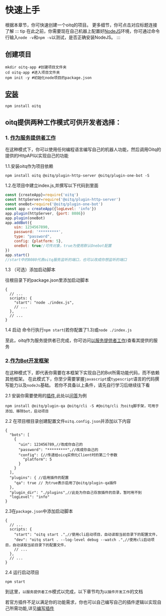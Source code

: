 # 快速上手
根据本章节，你可快速创建一个oitq的项目。
更多细节，你可点击对应标题连接了解
::: tip
在此之前，你需要现在自己机器上配置好[NodeJS](https://nodejs.org/)环境，你可通过命令行输入`node -v`和`npm -v`以测试，是否正确安装NodeJS。
:::
## 创建项目
```shell
mkdir oitq-app #创建项目文件夹
cd oitq-app #进入项目文件夹
npm init -y #初始化node项目的package.json
```
## [安装](/start/install)
```shell
npm install oitq
```
## oitq提供两种工作模式可供开发者选择：

### 1. [作为服务提供者工作](/start/server)
在这种模式下，你可以使用任何编程语言编写自己的机器人功能，然后调用Oitq的提供的HttpAPI以实现自己的功能

1.1.安装oitq作为项目依赖
```shell
npm install oitq @oitq/plugin-http-server @oitq/plugin-one-bot -S
```
1.2.在项目中建立index.js,并撰写以下代码到里面
```javascript
const {createApp}=require('oitq')
const httpServer=require('@oitq/plugin-http-server')
const oneBot=require('@oitq/plugin-one-bot')
const app = createApp({logLevel: 'info'})
app.plugin(httpServer, {port: 8086})
app.plugin(oneBot)
app.addBot({
    uin: 1234567890,
    password: '*********',
    type: "password",
    config: {platform: 5},
    oneBot: true//可传对象，true为使用默认Onebot配置
})
app.start()
//start中的8080代表oitq服务监听的端口，也可以改成你想监听的端口
```
1.3 （可选）添加启动脚本

往根目录下的package.json里添加启动脚本
```json5
{
  // ...
  scripts: {
    "start": "node ./index.js",
    // ...
  },
  // ...
}
```
1.4 启动
命令行执行`npm start`(若你配置了1.3)或`node ./index.js`

至此，oitq作为服务提供者已完成，你可访问[以服务提供者工作](/start/server))查看其提供的服务

### 2.[作为Bot开发框架](/start/framework)
在这种模式下，即代表你需要在本框架下实现自己的Bot所需功能代码，而不依赖其他框架。
在此模式下，你至少需要掌握`javascript`或`typescript`语言的代码撰写能力以及`nodeJs`基础。
若你不具备以上条件，请先自行学习后继续往下看

2.1 安装你需要使用的[插件](/plugins/),此处以[问答](/plugins/qa)为例
```shell
npm install @oitq/plugin-qa @oitq/cli -S #@oitq/cli 为oitq脚手架，可用于添加、移除bot，启动项目
```
2.2 在项目根目录创建配置文件`oitq.config.json`并添加以下内容

```json5
{
  "bots": [
    {
      "uin": 123456789,//改成你自己的
      "password": "*********",//改成你自己的
      "config": {//传递给oicq实例化Client时的第二个参数
        "platform": 5
      }
    }
  ],
  "plugins": { //启用插件的配置
    "qa": true // 为true表示启用了@oitq/plugin-qa插件
  },
  "plugin_dir": "./plugins",//此处为你自己存放插件的目录，暂时用不到
  "logLevel": "info"
}
```
2.3在`package.json`中添加启动脚本
```json5
{
  // ...
  scripts: {
    "start": "oitq start .",//使用cli启动项目，自动读取当前目录下的配置文件，
    "dev": "oitq start . --log-level debug --watch .",//使用cli启动项目，自动读取当前目录下的配置文件，
    // ...
  },
  // ...
}
```
2.4 运行启动项目
```shell
npm start
```

到这里，`以服务提供者工作`模式以完成，以下章节均为`以插件开发工作`的文档

若官方插件不足以满足你的功能需求，你也可以自己编写自己的插件逻辑以实现自己所需功能,详见[编写插件](/start/plugin)
